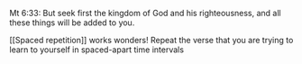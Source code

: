 Mt 6:33: 
But seek first the kingdom of God and his righteousness, and all these things will be added to you.

[[Spaced repetition]] works wonders! Repeat the verse that you are trying to learn to yourself in spaced-apart time intervals